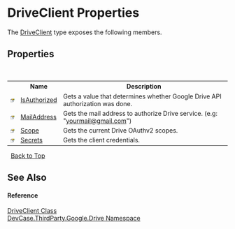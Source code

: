 # DriveClient Properties
 

The <a href="T_DevCase_ThirdParty_Google_Drive_DriveClient">DriveClient</a> type exposes the following members.


## Properties
&nbsp;<table><tr><th></th><th>Name</th><th>Description</th></tr><tr><td>![Public property](media/pubproperty.gif "Public property")</td><td><a href="P_DevCase_ThirdParty_Google_Drive_DriveClient_IsAuthorized">IsAuthorized</a></td><td>
Gets a value that determines whether Google Drive API authorization was done.</td></tr><tr><td>![Public property](media/pubproperty.gif "Public property")</td><td><a href="P_DevCase_ThirdParty_Google_Drive_DriveClient_MailAddress">MailAddress</a></td><td>
Gets the mail address to authorize Drive service. (e.g: "yourmail@gmail.com")</td></tr><tr><td>![Public property](media/pubproperty.gif "Public property")</td><td><a href="P_DevCase_ThirdParty_Google_Drive_DriveClient_Scope">Scope</a></td><td>
Gets the current Drive OAuthv2 scopes.</td></tr><tr><td>![Public property](media/pubproperty.gif "Public property")</td><td><a href="P_DevCase_ThirdParty_Google_Drive_DriveClient_Secrets">Secrets</a></td><td>
Gets the client credentials.</td></tr></table>&nbsp;
<a href="#driveclient-properties">Back to Top</a>

## See Also


#### Reference
<a href="T_DevCase_ThirdParty_Google_Drive_DriveClient">DriveClient Class</a><br /><a href="N_DevCase_ThirdParty_Google_Drive">DevCase.ThirdParty.Google.Drive Namespace</a><br />